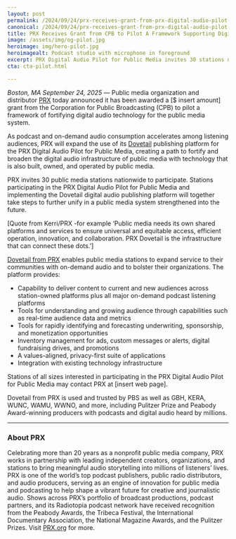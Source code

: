 ```yaml
---
layout: post
permalink: /2024/09/24/prx-receives-grant-from-prx-digital-audio-pilot-framework-supporting-digital-audio-podcast-technology-for-public-media
canonical: /2024/09/24/prx-receives-grant-from-prx-digital-audio-pilot-framework-supporting-digital-audio-podcast-technology-for-public-media
title: PRX Receives Grant from CPB to Pilot A Framework Supporting Digital Audio and Podcast Technology for the Public Media System
image: /assets/img/og-pilot.jpg
heroimage: img/hero-pilot.jpg
heroimagealt: Podcast studio with microphone in foreground
excerpt: PRX Digital Audio Pilot for Public Media invites 30 stations nationwide to strengthen their infrastructure for on-demand audio and podcasting
cta: cta-pilot.html

---
```


*Boston, MA September 24, 2025* –– Public media organization and distributor [PRX](https://prx.org) today announced it has been awarded a [$ insert amount] grant from the Corporation for Public Broadcasting (CPB) to pilot a framework of fortifying digital audio technology for the public media system. 

As podcast and on-demand audio consumption accelerates among listening audiences, PRX will expand the use of its [Dovetail](/) publishing platform for the PRX Digital Audio Pilot for Public Media, creating a path to fortify and broaden the digital audio infrastructure of public media with technology that is also built, owned, and operated by public media.

PRX invites 30 public media stations nationwide to participate. Stations participating in the PRX Digital Audio Pilot for Public Media and implementing the Dovetail digital audio publishing platform will together take steps to further unify in a public media system strengthened into the future. 

[Quote from Kerri/PRX -for example ‘Public media needs its own shared platforms and services to ensure universal and equitable access, efficient operation, innovation, and collaboration. PRX Dovetail is the infrastructure that can connect these dots.’]

[Dovetail from PRX](/stations) enables public media stations to expand service to their communities with on-demand audio and to bolster their organizations. The platform provides: 
* Capability to deliver content to current and new audiences across station-owned platforms plus all major on-demand podcast listening platforms
* Tools for understanding and growing audience through capabilities such as real-time audience data and metrics
* Tools for rapidly identifying and forecasting underwriting, sponsorship, and monetization opportunities 
* Inventory management for ads, custom messages or alerts, digital fundraising drives, and promotions 
* A values-aligned, privacy-first suite of applications 
* Integration with existing technology infrastructure 

Stations of all sizes interested in participating in the PRX Digital Audio Pilot for Public Media may contact PRX at [insert web page]. 

Dovetail from PRX is used and trusted by PBS as well as GBH, KERA, WUNC, WAMU, WWNO, and more, including Pulitzer Prize and Peabody Award-winning producers with podcasts and digital audio heard by millions. 

<hr>

<h3 class="fs-6">About PRX</h3>
<p class="fs-6">Celebrating more than 20 years as a nonprofit public media company, PRX works in partnership with leading independent creators, organizations, and stations to bring meaningful audio storytelling into millions of listeners’ lives. PRX is one of the world’s top podcast publishers, public radio distributors, and audio producers, serving as an engine of innovation for public media and podcasting to help shape a vibrant future for creative and journalistic audio. Shows across PRX’s portfolio of broadcast productions, podcast partners, and its Radiotopia podcast network have received recognition from the Peabody Awards, the Tribeca Festival, the International Documentary Association, the National Magazine Awards, and the Pulitzer Prizes. Visit <a href="https://prx.org">PRX.org</a> for more.</p>
